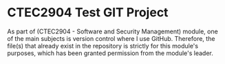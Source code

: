 # CTEC2904 Test GIT Project
As part of (CTEC2904 - Software and Security Management) module, one of the main subjects is version control where I use GitHub. Therefore, the file(s) that already exist in the repository is strictly for this module's purposes, which has been granted permission from the module's leader.